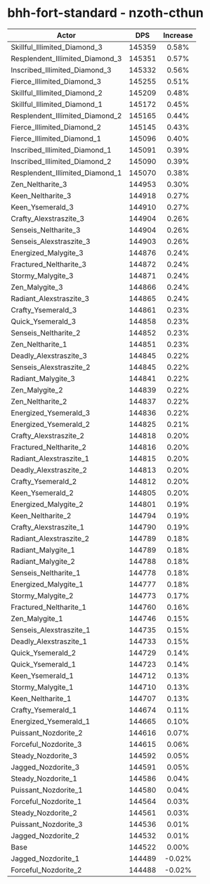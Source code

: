 # bhh-fort-standard - nzoth-cthun
| Actor | DPS | Increase |
|---|:---:|:---:|
|Skillful_Illimited_Diamond_3|145359|0.58%|
|Resplendent_Illimited_Diamond_3|145351|0.57%|
|Inscribed_Illimited_Diamond_3|145332|0.56%|
|Fierce_Illimited_Diamond_3|145255|0.51%|
|Skillful_Illimited_Diamond_2|145209|0.48%|
|Skillful_Illimited_Diamond_1|145172|0.45%|
|Resplendent_Illimited_Diamond_2|145165|0.44%|
|Fierce_Illimited_Diamond_2|145145|0.43%|
|Fierce_Illimited_Diamond_1|145096|0.40%|
|Inscribed_Illimited_Diamond_1|145091|0.39%|
|Inscribed_Illimited_Diamond_2|145090|0.39%|
|Resplendent_Illimited_Diamond_1|145070|0.38%|
|Zen_Neltharite_3|144953|0.30%|
|Keen_Neltharite_3|144918|0.27%|
|Keen_Ysemerald_3|144910|0.27%|
|Crafty_Alexstraszite_3|144904|0.26%|
|Senseis_Neltharite_3|144904|0.26%|
|Senseis_Alexstraszite_3|144903|0.26%|
|Energized_Malygite_3|144876|0.24%|
|Fractured_Neltharite_3|144872|0.24%|
|Stormy_Malygite_3|144871|0.24%|
|Zen_Malygite_3|144866|0.24%|
|Radiant_Alexstraszite_3|144865|0.24%|
|Crafty_Ysemerald_3|144861|0.23%|
|Quick_Ysemerald_3|144858|0.23%|
|Senseis_Neltharite_2|144852|0.23%|
|Zen_Neltharite_1|144851|0.23%|
|Deadly_Alexstraszite_3|144845|0.22%|
|Senseis_Alexstraszite_2|144845|0.22%|
|Radiant_Malygite_3|144841|0.22%|
|Zen_Malygite_2|144839|0.22%|
|Zen_Neltharite_2|144837|0.22%|
|Energized_Ysemerald_3|144836|0.22%|
|Energized_Ysemerald_2|144825|0.21%|
|Crafty_Alexstraszite_2|144818|0.20%|
|Fractured_Neltharite_2|144816|0.20%|
|Radiant_Alexstraszite_1|144815|0.20%|
|Deadly_Alexstraszite_2|144813|0.20%|
|Crafty_Ysemerald_2|144812|0.20%|
|Keen_Ysemerald_2|144805|0.20%|
|Energized_Malygite_2|144801|0.19%|
|Keen_Neltharite_2|144794|0.19%|
|Crafty_Alexstraszite_1|144790|0.19%|
|Radiant_Alexstraszite_2|144789|0.18%|
|Radiant_Malygite_1|144789|0.18%|
|Radiant_Malygite_2|144788|0.18%|
|Senseis_Neltharite_1|144778|0.18%|
|Energized_Malygite_1|144777|0.18%|
|Stormy_Malygite_2|144773|0.17%|
|Fractured_Neltharite_1|144760|0.16%|
|Zen_Malygite_1|144746|0.15%|
|Senseis_Alexstraszite_1|144735|0.15%|
|Deadly_Alexstraszite_1|144733|0.15%|
|Quick_Ysemerald_2|144729|0.14%|
|Quick_Ysemerald_1|144723|0.14%|
|Keen_Ysemerald_1|144712|0.13%|
|Stormy_Malygite_1|144710|0.13%|
|Keen_Neltharite_1|144707|0.13%|
|Crafty_Ysemerald_1|144674|0.11%|
|Energized_Ysemerald_1|144665|0.10%|
|Puissant_Nozdorite_2|144616|0.07%|
|Forceful_Nozdorite_3|144615|0.06%|
|Steady_Nozdorite_3|144592|0.05%|
|Jagged_Nozdorite_3|144591|0.05%|
|Steady_Nozdorite_1|144586|0.04%|
|Puissant_Nozdorite_1|144580|0.04%|
|Forceful_Nozdorite_1|144564|0.03%|
|Steady_Nozdorite_2|144561|0.03%|
|Puissant_Nozdorite_3|144536|0.01%|
|Jagged_Nozdorite_2|144532|0.01%|
|Base|144522|0.00%|
|Jagged_Nozdorite_1|144489|-0.02%|
|Forceful_Nozdorite_2|144488|-0.02%|
